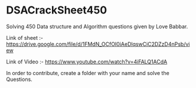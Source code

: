 # DSACrackSheet450
Solving 450 Data structure and Algorithm questions given by Love Babbar. 

Link of sheet :- https://drive.google.com/file/d/1FMdN_OCfOI0iAeDlqswCiC2DZzD4nPsb/view

Link of Video :- https://www.youtube.com/watch?v=4iFALQ1ACdA

In order to contribute, create a folder with your name and solve the Questions.

